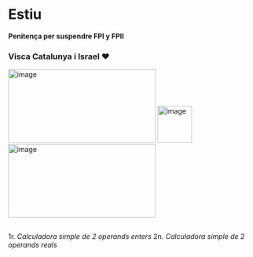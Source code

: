 # Estiu
**Penitença per suspendre FPI y FPII**
### Visca Catalunya i Israel ❤️
<img width="300" height="150" alt="image" src="https://github.com/user-attachments/assets/4218fed2-34cd-4194-b4cb-9ccb18422c63" />  <img width="70" height="75" alt="image" src="https://github.com/user-attachments/assets/a0bb15bf-755b-48a6-9892-26768935476d" />  <img width="300" height="150" alt="image" src="https://github.com/user-attachments/assets/0a1ff437-3c87-48c7-9a1c-1091ea7e512a" />

## 
1r. *Calculadora simple de 2 operands enters*
2n. *Calculadora simple de 2 operands reals*
